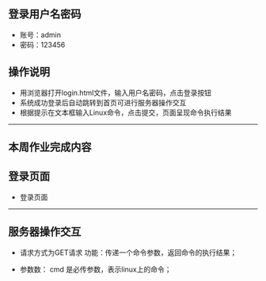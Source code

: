 ## 登录用户名密码
 - 账号：admin
 - 密码：123456
 
 ## 操作说明
 - 用浏览器打开login.html文件，输入用户名密码，点击登录按钮
 - 系统成功登录后自动跳转到首页可进行服务器操作交互
 - 根据提示在文本框输入Linux命令，点击提交，页面呈现命令执行结果
 
-------------------------------------
## 本周作业完成内容

## 登录页面

- 登录页面 


-------------------------------------
## 服务器操作交互

- 请求方式为GET请求
功能：传递一个命令参数，返回命令的执行结果；

- 参数数：
cmd 是必传参数，表示linux上的命令；
